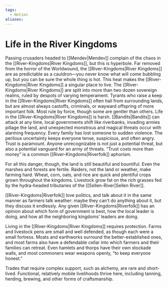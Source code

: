 ```yaml
---
tags:
  - Notion
aliases:
---
```

# Life in the River Kingdoms
Passing crusaders headed to [[Mendev|Mendev]] complain of the chaos in the [[River-Kingdoms|River Kingdoms]], but this is hyperbole. Far removed from the horror of the Worldwound, the [[River-Kingdoms|River Kingdoms]] are as predictable as a cauldron—you never know what will come bubbling up, but you can be sure the whole thing is hot. This heat makes the [[River-Kingdoms|River Kingdoms]] a singular place to live. The [[River-Kingdoms|River Kingdoms]] are split into more than two dozen sovereign realms, ruled by despots of varying temperament. Tyrants who raise a keep in the [[River-Kingdoms|River Kingdoms]] often hail from surrounding lands, but are almost always castoffs, criminals, or wayward offspring of more important folk. Most rule by force, though some are gentler than others. Life in the [[River-Kingdoms|River Kingdoms]] is harsh. [[Bandits|Bandits]] can attack at any time, local governments shift like riverbanks, invading armies pillage the land, and unexpected monstrous and magical threats occur with alarming frequency. Every family has lost someone to sudden violence. The perilous uncertainty keeps everyone tense, suspicious, and often angry. Trust is paramount. Anyone unrecognizable is not just a potential threat, but also a potential vanguard for an army of threats. “Trust costs more than money” is a common [[River-Kingdoms|Riverfolk]] aphorism.

For all this danger, though, the land is still beautiful and bountiful. Even the marshes and forests are fertile. Raiders, not the land or weather, make farming hard. Wheat, corn, oats, and rice are quick and plentiful crops grown throughout the kingdoms. Livestock grow fat on the rich grasses fed by the hydra-headed tributaries of the [[Sellen-River|Sellen River]].

[[River-Kingdoms|Riverfolk]] love politics, and talk about it in the same manner as farmers talk weather: maybe they can’t do anything about it, but they discuss it endlessly. Any given [[River-Kingdoms|Riverfolk]] has an opinion about which form of government is best, how the local leader is doing, and how all the neighboring kingdoms’ leaders are doing.

Living in the [[River-Kingdoms|River Kingdoms]] requires protection. Farms and livestock pens are small and well defended, as though each were a small fortress. Moats and earthworks surround the better-established ones, and most farms also have a defendable cellar into which farmers and their families can retreat. Even hamlets and thorps have their own stockade walls, and most commoners wear weapons openly, “to keep everyone honest.”

Trades that require complex support, such as alchemy, are rare and short-lived. Functional, relatively mobile livelihoods thrive here, including tanning, herding, brewing, and other forms of craftsmanship.